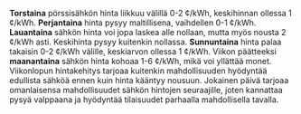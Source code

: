 **Torstaina** pörssisähkön hinta liikkuu välillä 0-2 ¢/kWh, keskihinnan ollessa 1 ¢/kWh. **Perjantaina** hinta pysyy maltillisena, vaihdellen 0-1 ¢/kWh. **Lauantaina** sähkön hinta voi jopa laskea alle nollaan, mutta myös nousta 2 ¢/kWh asti. Keskihinta pysyy kuitenkin nollassa. **Sunnuntaina** hinta palaa takaisin 0-2 ¢/kWh välille, keskiarvon ollessa 1 ¢/kWh. Viikon päätteeksi **maanantaina** sähkön hinta kohoaa 1-6 ¢/kWh, mikä voi yllättää monet. Viikonlopun hintakehitys tarjoaa kuitenkin mahdollisuuden hyödyntää edullista sähköä ennen kuin hinta kääntyy nousuun. Jokainen päivä tarjoaa omanlaisensa mahdollisuudet sähkön hintojen seuraajille, joten kannattaa pysyä valppaana ja hyödyntää tilaisuudet parhaalla mahdollisella tavalla.